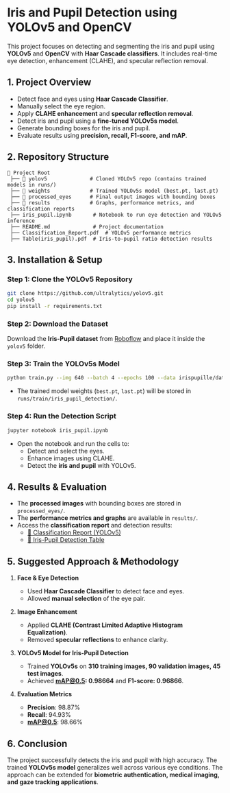 # **Iris and Pupil Detection using YOLOv5 and OpenCV**

This project focuses on detecting and segmenting the iris and pupil using **YOLOv5** and **OpenCV** with **Haar Cascade classifiers**. It includes real-time eye detection, enhancement (CLAHE), and specular reflection removal.

## **1. Project Overview**
- Detect face and eyes using **Haar Cascade Classifier**.
- Manually select the eye region.
- Apply **CLAHE enhancement** and **specular reflection removal**.
- Detect iris and pupil using a **fine-tuned YOLOv5s model**.
- Generate bounding boxes for the iris and pupil.
- Evaluate results using **precision, recall, F1-score, and mAP**.

## **2. Repository Structure**
```
📂 Project Root
 ├── 📂 yolov5              # Cloned YOLOv5 repo (contains trained models in runs/)
 ├── 📂 weights             # Trained YOLOv5s model (best.pt, last.pt)
 ├── 📂 processed_eyes      # Final output images with bounding boxes
 ├── 📂 results             # Graphs, performance metrics, and classification reports
 ├── iris_pupil.ipynb       # Notebook to run eye detection and YOLOv5 inference
 ├── README.md              # Project documentation
 ├── Classification_Report.pdf  # YOLOv5 performance metrics
 ├── Table(iris_pupil).pdf  # Iris-to-pupil ratio detection results
```

## **3. Installation & Setup**
### **Step 1: Clone the YOLOv5 Repository**
```bash
git clone https://github.com/ultralytics/yolov5.git
cd yolov5
pip install -r requirements.txt
```

### **Step 2: Download the Dataset**
Download the **Iris-Pupil dataset** from [Roboflow](https://universe.roboflow.com/iris-annotation/irispupille) and place it inside the `yolov5` folder.

### **Step 3: Train the YOLOv5s Model**
```bash
python train.py --img 640 --batch 4 --epochs 100 --data irispupille/data.yaml --weights yolov5s.pt --name iris_pupil_detection
```
- The trained model weights (`best.pt`, `last.pt`) will be stored in `runs/train/iris_pupil_detection/`.

### **Step 4: Run the Detection Script**
```bash
jupyter notebook iris_pupil.ipynb
```
- Open the notebook and run the cells to:
  - Detect and select the eyes.
  - Enhance images using CLAHE.
  - Detect the **iris and pupil** with YOLOv5.

## **4. Results & Evaluation**
- The **processed images** with bounding boxes are stored in `processed_eyes/`.
- The **performance metrics and graphs** are available in `results/`.
- Access the **classification report** and detection results:
  - [📄 Classification Report (YOLOv5)](./Classification_Report%20(YOLOv5).pdf)
  - [📄 Iris-Pupil Detection Table](./Table(iris_pupil)-1.pdf)

## **5. Suggested Approach & Methodology**
1. **Face & Eye Detection**  
   - Used **Haar Cascade Classifier** to detect face and eyes.  
   - Allowed **manual selection** of the eye pair.

2. **Image Enhancement**  
   - Applied **CLAHE (Contrast Limited Adaptive Histogram Equalization)**.  
   - Removed **specular reflections** to enhance clarity.

3. **YOLOv5 Model for Iris-Pupil Detection**  
   - Trained **YOLOv5s** on **310 training images, 90 validation images, 45 test images**.  
   - Achieved **mAP@0.5: 0.98664** and **F1-score: 0.96866**.

4. **Evaluation Metrics**  
   - **Precision**: 98.87%  
   - **Recall**: 94.93%  
   - **mAP@0.5**: 98.66%  

## **6. Conclusion**
The project successfully detects the iris and pupil with high accuracy. The trained **YOLOv5s model** generalizes well across various eye conditions. The approach can be extended for **biometric authentication, medical imaging, and gaze tracking applications**.
